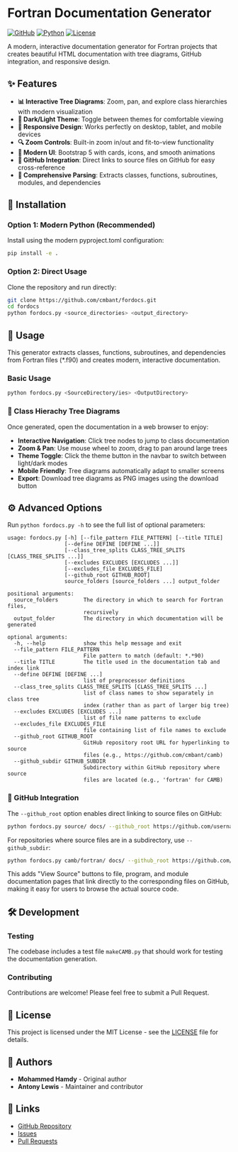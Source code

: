 # Fortran Documentation Generator

[![GitHub](https://img.shields.io/badge/GitHub-fordocs-blue?logo=github)](https://github.com/cmbant/fordocs)
[![Python](https://img.shields.io/badge/Python-3.6+-blue?logo=python)](https://python.org)
[![License](https://img.shields.io/badge/License-MIT-green)](LICENSE)

A modern, interactive documentation generator for Fortran projects that creates beautiful HTML documentation with tree diagrams, GitHub integration, and responsive design.

## ✨ Features

- **📊 Interactive Tree Diagrams**: Zoom, pan, and explore class hierarchies with modern visualization
- **🎨 Dark/Light Theme**: Toggle between themes for comfortable viewing
- **📱 Responsive Design**: Works perfectly on desktop, tablet, and mobile devices
- **🔍 Zoom Controls**: Built-in zoom in/out and fit-to-view functionality
- **🚀 Modern UI**: Bootstrap 5 with cards, icons, and smooth animations
- **🔗 GitHub Integration**: Direct links to source files on GitHub for easy cross-reference
- **📁 Comprehensive Parsing**: Extracts classes, functions, subroutines, modules, and dependencies

## 🚀 Installation

### Option 1: Modern Python (Recommended)

Install using the modern pyproject.toml configuration:

```bash
pip install -e .
```

### Option 2: Direct Usage

Clone the repository and run directly:

```bash
git clone https://github.com/cmbant/fordocs.git
cd fordocs
python fordocs.py <source_directories> <output_directory>
```

## 📖 Usage

This generator extracts classes, functions, subroutines, and dependencies from Fortran files (\*.f90) and creates modern, interactive documentation.

### Basic Usage

```bash
python fordocs.py <SourceDirectory/ies> <OutputDirectory>
```

### 🌳 Class Hierachy Tree Diagrams

Once generated, open the documentation in a web browser to enjoy:

- **Interactive Navigation**: Click tree nodes to jump to class documentation
- **Zoom & Pan**: Use mouse wheel to zoom, drag to pan around large trees
- **Theme Toggle**: Click the theme button in the navbar to switch between light/dark modes
- **Mobile Friendly**: Tree diagrams automatically adapt to smaller screens
- **Export**: Download tree diagrams as PNG images using the download button

## ⚙️ Advanced Options

Run `python fordocs.py -h` to see the full list of optional parameters:

```
usage: fordocs.py [-h] [--file_pattern FILE_PATTERN] [--title TITLE]
                  [--define DEFINE [DEFINE ...]]
                  [--class_tree_splits CLASS_TREE_SPLITS [CLASS_TREE_SPLITS ...]]
                  [--excludes EXCLUDES [EXCLUDES ...]]
                  [--excludes_file EXCLUDES_FILE]
                  [--github_root GITHUB_ROOT]
                  source_folders [source_folders ...] output_folder

positional arguments:
  source_folders        The directory in which to search for Fortran files,
                        recursively
  output_folder         The directory in which documentation will be generated

optional arguments:
  -h, --help            show this help message and exit
  --file_pattern FILE_PATTERN
                        File pattern to match (default: *.*90)
  --title TITLE         The title used in the documentation tab and index link
  --define DEFINE [DEFINE ...]
                        list of preprocessor definitions
  --class_tree_splits CLASS_TREE_SPLITS [CLASS_TREE_SPLITS ...]
                        list of class names to show separately in class tree
                        index (rather than as part of larger big tree)
  --excludes EXCLUDES [EXCLUDES ...]
                        list of file name patterns to exclude
  --excludes_file EXCLUDES_FILE
                        file containing list of file names to exclude
  --github_root GITHUB_ROOT
                        GitHub repository root URL for hyperlinking to source
                        files (e.g., https://github.com/cmbant/camb)
  --github_subdir GITHUB_SUBDIR
                        Subdirectory within GitHub repository where source
                        files are located (e.g., 'fortran' for CAMB)
```

### 🔗 GitHub Integration

The `--github_root` option enables direct linking to source files on GitHub:

```bash
python fordocs.py source/ docs/ --github_root https://github.com/username/repository
```

For repositories where source files are in a subdirectory, use `--github_subdir`:

```bash
python fordocs.py camb/fortran/ docs/ --github_root https://github.com/cmbant/camb --github_subdir fortran
```

This adds "View Source" buttons to file, program, and module documentation pages that link directly to the corresponding files on GitHub, making it easy for users to browse the actual source code.

## 🛠️ Development

### Testing

The codebase includes a test file `makeCAMB.py` that should work for testing the documentation generation.

### Contributing

Contributions are welcome! Please feel free to submit a Pull Request.

## 📄 License

This project is licensed under the MIT License - see the [LICENSE](LICENSE) file for details.

## 👥 Authors

- **Mohammed Hamdy** - Original author
- **Antony Lewis** - Maintainer and contributor

## 🔗 Links

- [GitHub Repository](https://github.com/cmbant/fordocs)
- [Issues](https://github.com/cmbant/fordocs/issues)
- [Pull Requests](https://github.com/cmbant/fordocs/pulls)
